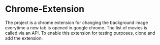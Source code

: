 # Chrome-Extension

The project is a chrome extension for changing the background image everytime a new tab is opened in google chrome. The list of movies is called via an API. To enable this extension for testing purposes, clone and add the extension.
